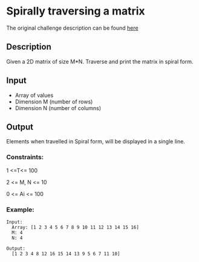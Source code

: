 # Spirally traversing a matrix

The original challenge description can be found [here](https://practice.geeksforgeeks.org/problems/spirally-traversing-a-matrix/0)

## Description

Given a 2D matrix of size M*N. Traverse and print the matrix in spiral form.

## Input
- Array of values
- Dimension M (number of rows)
- Dimension N (number of columns)

## Output
Elements when travelled in Spiral form, will be displayed in a single line.

### Constraints:
1 <=T<= 100

2 <= M, N <= 10

0 <= Ai <= 100

### Example:

```
Input:
  Array: [1 2 3 4 5 6 7 8 9 10 11 12 13 14 15 16]
  M: 4
  N: 4

Output:
  [1 2 3 4 8 12 16 15 14 13 9 5 6 7 11 10]
```
